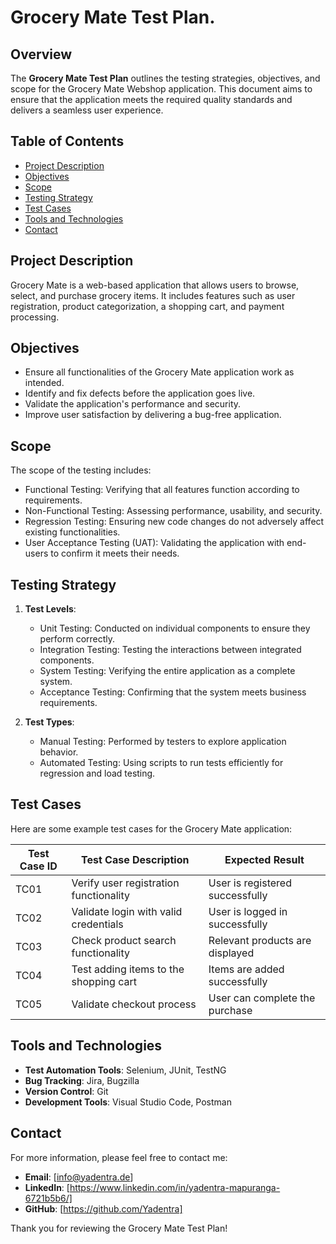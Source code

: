 # Grocery Mate Test Plan.

## Overview

The **Grocery Mate Test Plan** outlines the testing strategies, objectives, and scope for the Grocery Mate Webshop application. This document aims to ensure that the application meets the required quality standards and delivers a seamless user experience.

## Table of Contents

- [Project Description](#project-description)
- [Objectives](#objectives)
- [Scope](#scope)
- [Testing Strategy](#testing-strategy)
- [Test Cases](#test-cases)
- [Tools and Technologies](#tools-and-technologies)
- [Contact](#contact)

## Project Description

Grocery Mate is a web-based application that allows users to browse, select, and purchase grocery items. It includes features such as user registration, product categorization, a shopping cart, and payment processing.

## Objectives

- Ensure all functionalities of the Grocery Mate application work as intended.
- Identify and fix defects before the application goes live.
- Validate the application's performance and security.
- Improve user satisfaction by delivering a bug-free application.

## Scope

The scope of the testing includes:

- Functional Testing: Verifying that all features function according to requirements.
- Non-Functional Testing: Assessing performance, usability, and security.
- Regression Testing: Ensuring new code changes do not adversely affect existing functionalities.
- User Acceptance Testing (UAT): Validating the application with end-users to confirm it meets their needs.

## Testing Strategy

1. **Test Levels**:
   - Unit Testing: Conducted on individual components to ensure they perform correctly.
   - Integration Testing: Testing the interactions between integrated components.
   - System Testing: Verifying the entire application as a complete system.
   - Acceptance Testing: Confirming that the system meets business requirements.

2. **Test Types**:
   - Manual Testing: Performed by testers to explore application behavior.
   - Automated Testing: Using scripts to run tests efficiently for regression and load testing.

## Test Cases

Here are some example test cases for the Grocery Mate application:

| Test Case ID | Test Case Description                     | Expected Result                   |
|--------------|------------------------------------------|-----------------------------------|
| TC01         | Verify user registration functionality   | User is registered successfully   |
| TC02         | Validate login with valid credentials    | User is logged in successfully    |
| TC03         | Check product search functionality       | Relevant products are displayed   |
| TC04         | Test adding items to the shopping cart   | Items are added successfully       |
| TC05         | Validate checkout process                | User can complete the purchase    |

## Tools and Technologies

- **Test Automation Tools**: Selenium, JUnit, TestNG
- **Bug Tracking**: Jira, Bugzilla
- **Version Control**: Git
- **Development Tools**: Visual Studio Code, Postman

## Contact

For more information, please feel free to contact me:

- **Email**: [info@yadentra.de]
- **LinkedIn**: [https://www.linkedin.com/in/yadentra-mapuranga-6721b5b6/]
- **GitHub**: [https://github.com/Yadentra]

Thank you for reviewing the Grocery Mate Test Plan!
